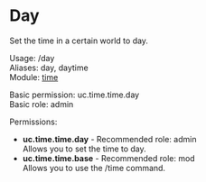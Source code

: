 Day
====
Set the time in a certain world to day.

Usage: /day<br>
Aliases: day, daytime<br>
Module: [time](../modules/time.md)<br>

Basic permission: uc.time.time.day<br>
Basic role: admin<br>

Permissions: <br>
* **uc.time.time.day** - Recommended role: admin<br>Allows you to set the time to day.
* **uc.time.time.base** - Recommended role: mod<br>Allows you to use the /time command.
